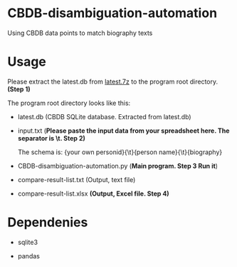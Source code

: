 # CBDB-disambiguation-automation
Using CBDB data points to match biography texts

# Usage
Please extract the latest.db from [latest.7z](https://github.com/cbdb-project/cbdb_sqlite/blob/master/latest.7z) to the program root directory. **(Step 1)**

The program root directory looks like this:

- latest.db (CBDB SQLite database. Extracted from latest.db)

- input.txt (**Please paste the input data from your spreadsheet here. The separator is \t. Step 2)**

  The schema is: {your own personid}{\t}{person name}{\t}{biography}
  
- CBDB-disambiguation-automation.py (**Main program. Step 3 Run it**)

- compare-result-list.txt (Output, text file)

- compare-result-list.xlsx **(Output, Excel file. Step 4)**

# Dependenies

- sqlite3
  
- pandas
